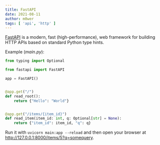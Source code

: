 ```yaml
---
title: FastAPI
date: 2021-08-11
author: m0wer
tags: [ 'api', 'http' ]
---
```


[FastAPI](https://fastapi.tiangolo.com/) is a modern, fast
(high-performance), web framework for building HTTP APIs based on
standard Python type hints.

Example (*main.py*):

```python
from typing import Optional

from fastapi import FastAPI

app = FastAPI()


@app.get("/")
def read_root():
    return {"Hello": "World"}


@app.get("/items/{item_id}")
def read_item(item_id: int, q: Optional[str] = None):
    return {"item_id": item_id, "q": q}
```

Run it with `uvicorn main:app --reload` and then open your browser at
<http://127.0.0.1:8000/items/5?q=somequery>.
